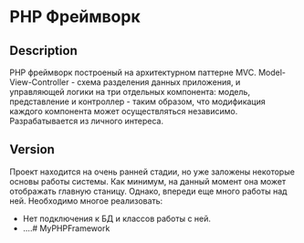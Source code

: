 # PHP Фреймворк
## Description
РНР фреймворк построеный на архитектурном паттерне MVC. Model-View-Controller - схема разделения данных приложения, и управляющей логики на три отдельных компонента: модель, представление и контроллер - таким образом, что модификация каждого компонента может осуществляться независимо.
Разрабатывается из личного интереса. 
## Version
Проект находится на очень ранней стадии, но уже заложены некоторые основы работы системы. Как минимум, на данный момент она может отображать главную станицу. Однако, впереди еще много работы над ней. Необходимо многое реализовать:
* Нет подключения к БД и классов работы с ней.
* ....# MyPHPFramework
